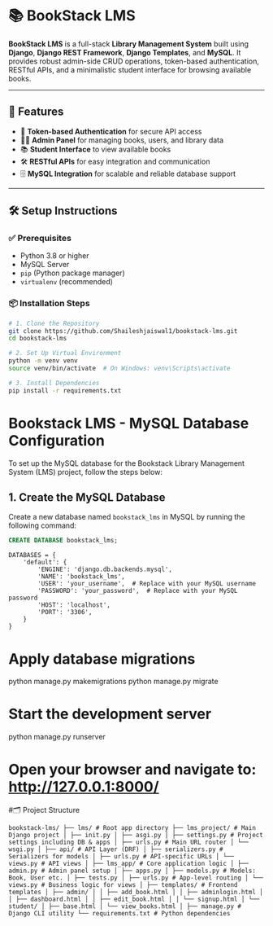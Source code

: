 # 📚 BookStack LMS

**BookStack LMS** is a full-stack **Library Management System** built using **Django**, **Django REST Framework**, **Django Templates**, and **MySQL**. It provides robust admin-side CRUD operations, token-based authentication, RESTful APIs, and a minimalistic student interface for browsing available books.

---

## 🚀 Features

- 🔐 **Token-based Authentication** for secure API access
- 🧑‍💼 **Admin Panel** for managing books, users, and library data
- 📚 **Student Interface** to view available books
- 🛠️ **RESTful APIs** for easy integration and communication
- 🗄️ **MySQL Integration** for scalable and reliable database support

---

## 🛠️ Setup Instructions

### ✅ Prerequisites

- Python 3.8 or higher
- MySQL Server
- `pip` (Python package manager)
- `virtualenv` (recommended)

### 📦 Installation Steps

```bash
# 1. Clone the Repository
git clone https://github.com/Shaileshjaiswal1/bookstack-lms.git
cd bookstack-lms

# 2. Set Up Virtual Environment
python -m venv venv
source venv/bin/activate  # On Windows: venv\Scripts\activate

# 3. Install Dependencies
pip install -r requirements.txt
```

# Bookstack LMS - MySQL Database Configuration

To set up the MySQL database for the Bookstack Library Management System (LMS) project, follow the steps below:

## 1. Create the MySQL Database

Create a new database named `bookstack_lms` in MySQL by running the following command:

```sql
CREATE DATABASE bookstack_lms;
```

    DATABASES = {
        'default': {
            'ENGINE': 'django.db.backends.mysql',
            'NAME': 'bookstack_lms',
            'USER': 'your_username',  # Replace with your MySQL username
            'PASSWORD': 'your_password',  # Replace with your MySQL password
            'HOST': 'localhost',
            'PORT': '3306',
        }
    }

# Apply database migrations
python manage.py makemigrations
python manage.py migrate

# Start the development server
python manage.py runserver
# Open your browser and navigate to: http://127.0.0.1:8000/

#🗂️ Project Structure
```
bookstack-lms/ ├── lms/ # Root app directory ├── lms_project/ # Main Django project │ ├── init.py │ ├── asgi.py │ ├── settings.py # Project settings including DB & apps │ ├── urls.py # Main URL router │ └── wsgi.py │ ├── api/ # API Layer (DRF) │ ├── serializers.py # Serializers for models │ ├── urls.py # API-specific URLs │ └── views.py # API views │ ├── lms_app/ # Core application logic │ ├── admin.py # Admin panel setup │ ├── apps.py │ ├── models.py # Models: Book, User etc. │ ├── tests.py │ ├── urls.py # App-level routing │ └── views.py # Business logic for views │ ├── templates/ # Frontend templates │ ├── admin/ │ │ ├── add_book.html │ │ ├── adminlogin.html │ │ ├── dashboard.html │ │ ├── edit_book.html │ │ └── signup.html │ └── student/ │ ├── base.html │ └── view_books.html │ ├── manage.py # Django CLI utility └── requirements.txt # Python dependencies
```
